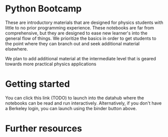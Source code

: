 # Python Bootcamp

These are introductory materials that are designed for physics students with little to no prior programming experience. These notebooks are far from comprehensive, but they are designed to ease new learner's into the general flow of things. We prioritize the basics in order to get students to the point where they can branch out and seek additional material elsewhere.

We plan to add additional material at the intermediate level that is geared towards more practical physics applications

# Getting started

You can click this link (TODO) to launch into the datahub where the notebooks can be read and run interactively. Alternatively, if you don't have a Berkeley login, you can launch using the binder button above.

# Further resources
